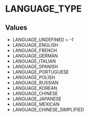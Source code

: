 # LANGUAGE_TYPE

## Values
* LANGUAGE_UNDEFINED = -1
* LANGUAGE_ENGLISH
* LANGUAGE_FRENCH
* LANGUAGE_GERMAN
* LANGUAGE_ITALIAN
* LANGUAGE_SPANISH
* LANGUAGE_PORTUGUESE
* LANGUAGE_POLISH
* LANGUAGE_RUSSIAN
* LANGUAGE_KOREAN
* LANGUAGE_CHINESE
* LANGUAGE_JAPANESE
* LANGUAGE_MEXICAN
* LANGUAGE_CHINESE_SIMPLIFIED